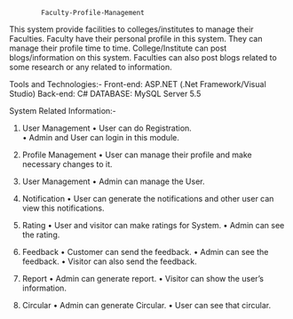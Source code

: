 ﻿ 			Faculty-Profile-Management



This system provide facilities to colleges/institutes to manage their Faculties. Faculty have their personal profile in this system. They can manage their profile time to time. College/Institute can post blogs/information on this system. Faculties can also post blogs related to some research or any related to information.

Tools and Technologies:-
Front-end: ASP.NET (.Net Framework/Visual Studio)
Back-end: C#
DATABASE: MySQL Server 5.5


System Related Information:-

1. User Management
• User can do Registration.			
• Admin and User can login in this module.
2. Profile Management
• User can manage their profile and make necessary changes to it.

3. User Management
• Admin can manage the User.
4. Notification
• User can generate the notifications and other user can view this notifications.
5. Rating
• User and visitor can make ratings for System.
• Admin can see the rating.
6. Feedback
• Customer can send the feedback.
• Admin can see the feedback.
• Visitor can also send the feedback.
7. Report
• Admin can generate report.
• Visitor can show the user’s information.

 8. Circular
• Admin can generate Circular.
• User can see that circular.












